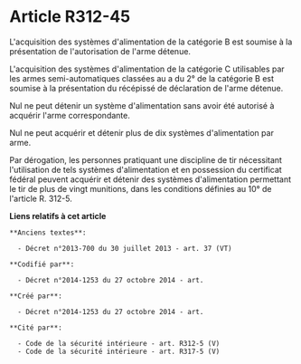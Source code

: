 # Article R312-45

L'acquisition des systèmes d'alimentation de la catégorie B est soumise à la présentation de l'autorisation de l'arme
détenue. 

L'acquisition des systèmes d'alimentation de la catégorie C utilisables par les armes semi-automatiques classées au a du 2°
de la catégorie B est soumise à la présentation du récépissé de déclaration de l'arme détenue. 

Nul ne peut détenir un système d'alimentation sans avoir été autorisé à acquérir l'arme correspondante. 

Nul ne peut acquérir et détenir plus de dix systèmes d'alimentation par arme. 

Par dérogation, les personnes pratiquant une discipline de tir nécessitant l'utilisation de tels systèmes d'alimentation et
en possession du certificat fédéral peuvent acquérir et détenir des systèmes d'alimentation permettant le tir de plus de
vingt munitions, dans les conditions définies au 10° de l'article R. 312-5.

**Liens relatifs à cet article**

	**Anciens textes**:

	  - Décret n°2013-700 du 30 juillet 2013 - art. 37 (VT)

	**Codifié par**:

	  - Décret n°2014-1253 du 27 octobre 2014 - art.

	**Créé par**:

	  - Décret n°2014-1253 du 27 octobre 2014 - art.

	**Cité par**:

	  - Code de la sécurité intérieure - art. R312-5 (V)
	  - Code de la sécurité intérieure - art. R317-5 (V)
